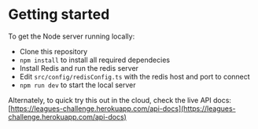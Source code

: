 # Getting started

To get the Node server running locally:

- Clone this repository
- `npm install` to install all required dependecies
- Install Redis and run the redis server
- Edit `src/config/redisConfig.ts` with the redis host and port to connect
- `npm run dev` to start the local server

Alternately, to quick try this out in the cloud, check the live API docs: [https://leagues-challenge.herokuapp.com/api-docs](https://leagues-challenge.herokuapp.com/api-docs)
